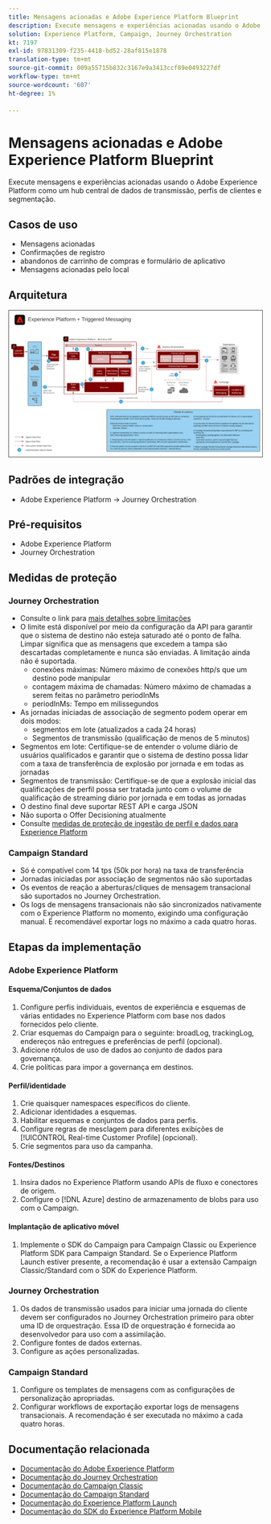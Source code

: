 ```yaml
---
title: Mensagens acionadas e Adobe Experience Platform Blueprint
description: Execute mensagens e experiências acionadas usando o Adobe Experience Platform como um hub central de dados de transmissão, perfis de clientes e segmentação.
solution: Experience Platform, Campaign, Journey Orchestration
kt: 7197
exl-id: 97831309-f235-4418-bd52-28af815e1878
translation-type: tm+mt
source-git-commit: 009a55715b832c3167e9a3413ccf89e0493227df
workflow-type: tm+mt
source-wordcount: '607'
ht-degree: 1%

---
```


# Mensagens acionadas e Adobe Experience Platform Blueprint

Execute mensagens e experiências acionadas usando o Adobe Experience Platform como um hub central de dados de transmissão, perfis de clientes e segmentação.

## Casos de uso

* Mensagens acionadas
* Confirmações de registro
* abandonos de carrinho de compras e formulário de aplicativo
* Mensagens acionadas pelo local

## Arquitetura

<img src="assets/triggered.svg" alt="Arquitetura de referência para o blueprint do Triggered Messaging e do Adobe Experience Platform" style="border:1px solid #4a4a4a" />

## Padrões de integração

* Adobe Experience Platform -> Journey Orchestration

## Pré-requisitos

* Adobe Experience Platform
* Journey Orchestration

## Medidas de proteção

### Journey Orchestration

* Consulte o link para [mais detalhes sobre limitações](https://experienceleague.adobe.com/docs/journeys/using/starting-with-journeys/limitations.html?lang=en#starting-with-journeys)
* O limite está disponível por meio da configuração da API para garantir que o sistema de destino não esteja saturado até o ponto de falha. Limpar significa que as mensagens que excedem a tampa são descartadas completamente e nunca são enviadas. A limitação ainda não é suportada.
   * conexões máximas: Número máximo de conexões http/s que um destino pode manipular
   * contagem máxima de chamadas: Número máximo de chamadas a serem feitas no parâmetro periodInMs
   * periodInMs: Tempo em milissegundos
* As jornadas iniciadas de associação de segmento podem operar em dois modos:
   * segmentos em lote (atualizados a cada 24 horas)
   * Segmentos de transmissão (qualificação de menos de 5 minutos)
* Segmentos em lote: Certifique-se de entender o volume diário de usuários qualificados e garantir que o sistema de destino possa lidar com a taxa de transferência de explosão por jornada e em todas as jornadas
* Segmentos de transmissão: Certifique-se de que a explosão inicial das qualificações de perfil possa ser tratada junto com o volume de qualificação de streaming diário por jornada e em todas as jornadas
* O destino final deve suportar REST API e carga JSON
* Não suporta o Offer Decisioning atualmente
* Consulte [medidas de proteção de ingestão de perfil e dados para Experience Platform](https://experienceleague.adobe.com/docs/experience-platform/profile/guardrails.html?lang=en)

### Campaign Standard

* Só é compatível com 14 tps (50k por hora) na taxa de transferência
* Jornadas iniciadas por associação de segmentos não são suportadas
* Os eventos de reação a aberturas/cliques de mensagem transacional são suportados no Journey Orchestration.
* Os logs de mensagens transacionais não são sincronizados nativamente com o Experience Platform no momento, exigindo uma configuração manual. É recomendável exportar logs no máximo a cada quatro horas.


## Etapas da implementação

### Adobe Experience Platform

#### Esquema/Conjuntos de dados

1. Configure perfis individuais, eventos de experiência e esquemas de várias entidades no Experience Platform com base nos dados fornecidos pelo cliente.
1. Criar esquemas do Campaign para o seguinte: broadLog, trackingLog, endereços não entregues e preferências de perfil (opcional).
1. Adicione rótulos de uso de dados ao conjunto de dados para governança.
1. Crie políticas para impor a governança em destinos.

#### Perfil/identidade

1. Crie quaisquer namespaces específicos do cliente.
1. Adicionar identidades a esquemas.
1. Habilitar esquemas e conjuntos de dados para perfis.
1. Configure regras de mesclagem para diferentes exibições de [!UICONTROL Real-time Customer Profile] (opcional).
1. Crie segmentos para uso da campanha.

#### Fontes/Destinos

1. Insira dados no Experience Platform usando APIs de fluxo e conectores de origem.
1. Configure o [!DNL Azure] destino de armazenamento de blobs para uso com o Campaign.

#### Implantação de aplicativo móvel

1. Implemente o SDK do Campaign para Campaign Classic ou Experience Platform SDK para Campaign Standard. Se o Experience Platform Launch estiver presente, a recomendação é usar a extensão Campaign Classic/Standard com o SDK do Experience Platform.


### Journey Orchestration

1. Os dados de transmissão usados para iniciar uma jornada do cliente devem ser configurados no Journey Orchestration primeiro para obter uma ID de orquestração. Essa ID de orquestração é fornecida ao desenvolvedor para uso com a assimilação.
1. Configure fontes de dados externas.
1. Configure as ações personalizadas.

### Campaign Standard

1. Configure os templates de mensagens com as configurações de personalização apropriadas.
1. Configurar workflows de exportação exportar logs de mensagens transacionais. A recomendação é ser executada no máximo a cada quatro horas.


## Documentação relacionada

* [Documentação do Adobe Experience Platform](https://experienceleague.adobe.com/docs/experience-platform.html?lang=en)
* [Documentação do Journey Orchestration](https://experienceleague.adobe.com/docs/journey-orchestration.html?lang=en)
* [Documentação do Campaign Classic](https://experienceleague.adobe.com/docs/campaign-classic.html?lang=en)
* [Documentação do Campaign Standard](https://experienceleague.adobe.com/docs/campaign-standard.html?lang=en)
* [Documentação do Experience Platform Launch](https://experienceleague.adobe.com/docs/launch.html?lang=en)
* [Documentação do SDK do Experience Platform Mobile](https://experienceleague.adobe.com/docs/mobile.html?lang=en)
